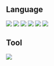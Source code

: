 <h2>Language</h2>
<div>
  <img src="https://img.shields.io/badge/HTML5-E34F26?logo=HTML5&logoColor=white"/>
  <img src="https://img.shields.io/badge/React-61DAFB?logo=React&logoColor=white"/>
  <img src="https://img.shields.io/badge/TypeScript-3178C6?logo=TypeScript&logoColor=white"/>
  <img src="https://img.shields.io/badge/Tailwind_CSS-06B6D4?logo=TailwindCSS&logoColor=white"/>
  <img src="https://img.shields.io/badge/Styled_components-DB7093?logo=StyledComponents&logoColor=white"/>
  <img src="https://img.shields.io/badge/JavaScript-F7DF1E?logo=JavaScript&logoColor=white"/>
</div>

<h2>Tool</h2>
<div>
  <img src="https://img.shields.io/badge/Github-181717?logo=GitHub&logoColor=white"/>
</div>
